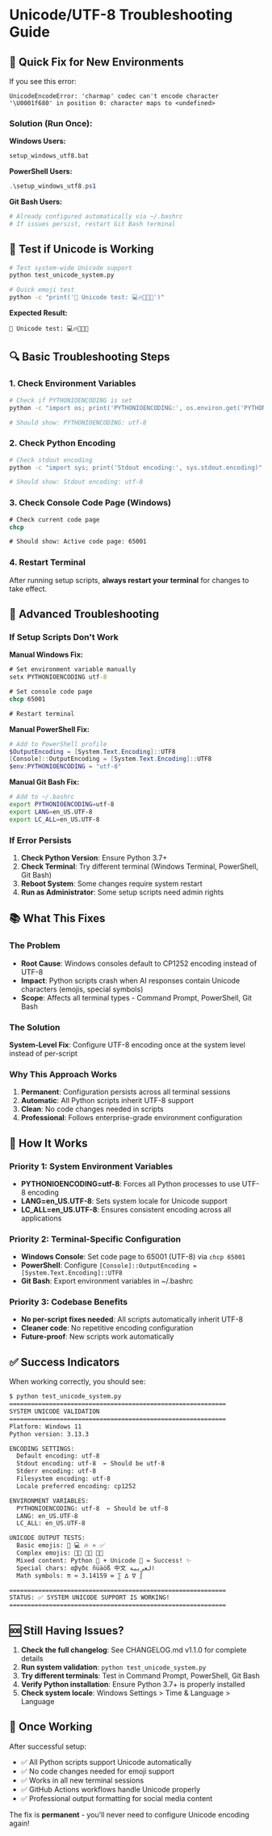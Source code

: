 # Unicode/UTF-8 Troubleshooting Guide

## 🚨 Quick Fix for New Environments

If you see this error:
```
UnicodeEncodeError: 'charmap' codec can't encode character '\U0001f680' in position 0: character maps to <undefined>
```

### Solution (Run Once):

**Windows Users:**
```cmd
setup_windows_utf8.bat
```

**PowerShell Users:**
```powershell
.\setup_windows_utf8.ps1
```

**Git Bash Users:**
```bash
# Already configured automatically via ~/.bashrc
# If issues persist, restart Git Bash terminal
```

## 🧪 Test if Unicode is Working

```bash
# Test system-wide Unicode support
python test_unicode_system.py

# Quick emoji test
python -c "print('🚀 Unicode test: 💻🔥👨‍💻🌟')"
```

**Expected Result:**
```
🚀 Unicode test: 💻🔥👨‍💻🌟
```

## 🔍 Basic Troubleshooting Steps

### 1. Check Environment Variables
```bash
# Check if PYTHONIOENCODING is set
python -c "import os; print('PYTHONIOENCODING:', os.environ.get('PYTHONIOENCODING', 'NOT SET'))"

# Should show: PYTHONIOENCODING: utf-8
```

### 2. Check Python Encoding
```bash
# Check stdout encoding
python -c "import sys; print('Stdout encoding:', sys.stdout.encoding)"

# Should show: Stdout encoding: utf-8
```

### 3. Check Console Code Page (Windows)
```cmd
# Check current code page
chcp

# Should show: Active code page: 65001
```

### 4. Restart Terminal
After running setup scripts, **always restart your terminal** for changes to take effect.

## 🔧 Advanced Troubleshooting

### If Setup Scripts Don't Work

**Manual Windows Fix:**
```cmd
# Set environment variable manually
setx PYTHONIOENCODING utf-8

# Set console code page
chcp 65001

# Restart terminal
```

**Manual PowerShell Fix:**
```powershell
# Add to PowerShell profile
$OutputEncoding = [System.Text.Encoding]::UTF8
[Console]::OutputEncoding = [System.Text.Encoding]::UTF8
$env:PYTHONIOENCODING = "utf-8"
```

**Manual Git Bash Fix:**
```bash
# Add to ~/.bashrc
export PYTHONIOENCODING=utf-8
export LANG=en_US.UTF-8
export LC_ALL=en_US.UTF-8
```

### If Error Persists

1. **Check Python Version**: Ensure Python 3.7+
2. **Check Terminal**: Try different terminal (Windows Terminal, PowerShell, Git Bash)
3. **Reboot System**: Some changes require system restart
4. **Run as Administrator**: Some setup scripts need admin rights

## 📚 What This Fixes

### The Problem
- **Root Cause**: Windows consoles default to CP1252 encoding instead of UTF-8
- **Impact**: Python scripts crash when AI responses contain Unicode characters (emojis, special symbols)
- **Scope**: Affects all terminal types - Command Prompt, PowerShell, Git Bash

### The Solution
**System-Level Fix**: Configure UTF-8 encoding once at the system level instead of per-script

### Why This Approach Works
1. **Permanent**: Configuration persists across all terminal sessions
2. **Automatic**: All Python scripts inherit UTF-8 support
3. **Clean**: No code changes needed in scripts
4. **Professional**: Follows enterprise-grade environment configuration

## 🎯 How It Works

### Priority 1: System Environment Variables
- **PYTHONIOENCODING=utf-8**: Forces all Python processes to use UTF-8 encoding
- **LANG=en_US.UTF-8**: Sets system locale for Unicode support
- **LC_ALL=en_US.UTF-8**: Ensures consistent encoding across all applications

### Priority 2: Terminal-Specific Configuration
- **Windows Console**: Set code page to 65001 (UTF-8) via `chcp 65001`
- **PowerShell**: Configure `[Console]::OutputEncoding = [System.Text.Encoding]::UTF8`
- **Git Bash**: Export environment variables in ~/.bashrc

### Priority 3: Codebase Benefits
- **No per-script fixes needed**: All scripts automatically inherit UTF-8
- **Cleaner code**: No repetitive encoding configuration
- **Future-proof**: New scripts work automatically

## ✅ Success Indicators

When working correctly, you should see:

```bash
$ python test_unicode_system.py
============================================================
SYSTEM UNICODE VALIDATION
============================================================
Platform: Windows 11
Python version: 3.13.3

ENCODING SETTINGS:
  Default encoding: utf-8
  Stdout encoding: utf-8  ← Should be utf-8
  Stderr encoding: utf-8
  Filesystem encoding: utf-8
  Locale preferred encoding: cp1252

ENVIRONMENT VARIABLES:
  PYTHONIOENCODING: utf-8  ← Should be utf-8
  LANG: en_US.UTF-8
  LC_ALL: en_US.UTF-8

UNICODE OUTPUT TESTS:
  Basic emojis: 🚀 💻 🔥 ⭐ ✅
  Complex emojis: 👨‍💻 👩‍🎨 🏳️‍🌈
  Mixed content: Python 🐍 + Unicode 🌟 = Success! ✨
  Special chars: αβγδε ñüäöß 中文 العربية
  Math symbols: π ≈ 3.14159 ∞ ∑ ∆ ∇ ∫

============================================================
STATUS: ✅ SYSTEM UNICODE SUPPORT IS WORKING!
============================================================
```

## 🆘 Still Having Issues?

1. **Check the full changelog**: See CHANGELOG.md v1.1.0 for complete details
2. **Run system validation**: `python test_unicode_system.py`
3. **Try different terminals**: Test in Command Prompt, PowerShell, Git Bash
4. **Verify Python installation**: Ensure Python 3.7+ is properly installed
5. **Check system locale**: Windows Settings > Time & Language > Language

## 🎉 Once Working

After successful setup:
- ✅ All Python scripts support Unicode automatically
- ✅ No code changes needed for emoji support
- ✅ Works in all new terminal sessions
- ✅ GitHub Actions workflows handle Unicode properly
- ✅ Professional output formatting for social media content

The fix is **permanent** - you'll never need to configure Unicode encoding again!